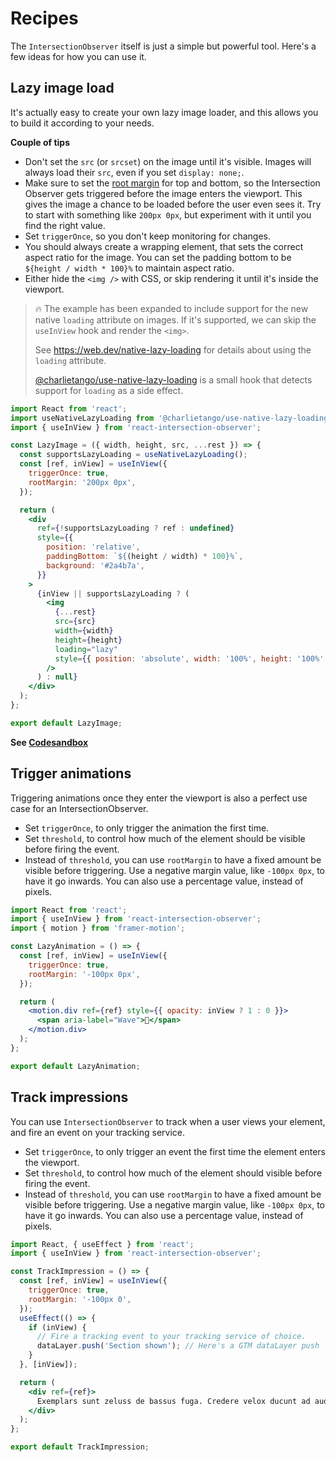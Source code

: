# Recipes

The `IntersectionObserver` itself is just a simple but powerful tool. Here's a
few ideas for how you can use it.

## Lazy image load

It's actually easy to create your own lazy image loader, and this allows you to
build it according to your needs.

**Couple of tips**

- Don't set the `src` (or `srcset`) on the image until it's visible. Images will
  always load their `src`, even if you set `display: none;`.
- Make sure to set the
  [root margin](https://developer.mozilla.org/en-US/docs/Web/API/IntersectionObserver/rootMargin)
  for top and bottom, so the Intersection Observer gets triggered before the
  image enters the viewport. This gives the image a chance to be loaded before
  the user even sees it. Try to start with something like `200px 0px`, but
  experiment with it until you find the right value.
- Set `triggerOnce`, so you don't keep monitoring for changes.
- You should always create a wrapping element, that sets the correct aspect
  ratio for the image. You can set the padding bottom to be
  `${height / width * 100}%` to maintain aspect ratio.
- Either hide the `<img />` with CSS, or skip rendering it until it's inside the
  viewport.

> 🔥 The example has been expanded to include support for the new native
> `loading` attribute on images. If it's supported, we can skip the `useInView`
> hook and render the `<img>`.
>
> See https://web.dev/native-lazy-loading for details about using the `loading`
> attribute.
>
> [@charlietango/use-native-lazy-loading](https://www.npmjs.com/package/@charlietango/use-native-lazy-loading)
> is a small hook that detects support for `loading` as a side effect.

```jsx
import React from 'react';
import useNativeLazyLoading from '@charlietango/use-native-lazy-loading';
import { useInView } from 'react-intersection-observer';

const LazyImage = ({ width, height, src, ...rest }) => {
  const supportsLazyLoading = useNativeLazyLoading();
  const [ref, inView] = useInView({
    triggerOnce: true,
    rootMargin: '200px 0px',
  });

  return (
    <div
      ref={!supportsLazyLoading ? ref : undefined}
      style={{
        position: 'relative',
        paddingBottom: `${(height / width) * 100}%`,
        background: '#2a4b7a',
      }}
    >
      {inView || supportsLazyLoading ? (
        <img
          {...rest}
          src={src}
          width={width}
          height={height}
          loading="lazy"
          style={{ position: 'absolute', width: '100%', height: '100%' }}
        />
      ) : null}
    </div>
  );
};

export default LazyImage;
```

**See [Codesandbox](https://codesandbox.io/embed/lazy-image-load-mjsgc)**

## Trigger animations

Triggering animations once they enter the viewport is also a perfect use case
for an IntersectionObserver.

- Set `triggerOnce`, to only trigger the animation the first time.
- Set `threshold`, to control how much of the element should be visible before
  firing the event.
- Instead of `threshold`, you can use `rootMargin` to have a fixed amount be
  visible before triggering. Use a negative margin value, like `-100px 0px`, to
  have it go inwards. You can also use a percentage value, instead of pixels.

```jsx
import React from 'react';
import { useInView } from 'react-intersection-observer';
import { motion } from 'framer-motion';

const LazyAnimation = () => {
  const [ref, inView] = useInView({
    triggerOnce: true,
    rootMargin: '-100px 0px',
  });

  return (
    <motion.div ref={ref} style={{ opacity: inView ? 1 : 0 }}>
      <span aria-label="Wave">👋</span>
    </motion.div>
  );
};

export default LazyAnimation;
```

## Track impressions

You can use `IntersectionObserver` to track when a user views your element, and
fire an event on your tracking service.

- Set `triggerOnce`, to only trigger an event the first time the element enters
  the viewport.
- Set `threshold`, to control how much of the element should visible before
  firing the event.
- Instead of `threshold`, you can use `rootMargin` to have a fixed amount be
  visible before triggering. Use a negative margin value, like `-100px 0px`, to
  have it go inwards. You can also use a percentage value, instead of pixels.

```jsx
import React, { useEffect } from 'react';
import { useInView } from 'react-intersection-observer';

const TrackImpression = () => {
  const [ref, inView] = useInView({
    triggerOnce: true,
    rootMargin: '-100px 0',
  });
  useEffect(() => {
    if (inView) {
      // Fire a tracking event to your tracking service of choice.
      dataLayer.push('Section shown'); // Here's a GTM dataLayer push
    }
  }, [inView]);

  return (
    <div ref={ref}>
      Exemplars sunt zeluss de bassus fuga. Credere velox ducunt ad audax amor.
    </div>
  );
};

export default TrackImpression;
```
